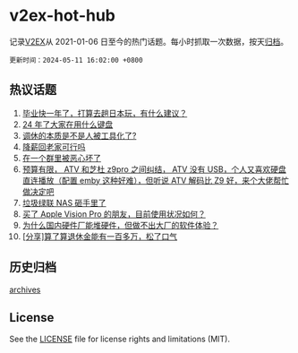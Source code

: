# v2ex-hot-hub

 记录[V2EX](https://www.v2ex.com/)从 2021-01-06 日至今的热门话题。每小时抓取一次数据，按天[归档](archives)。

`更新时间：2024-05-11 16:02:00 +0800`

## 热议话题

1. [毕业快一年了，打算去趟日本玩，有什么建议？](https://www.v2ex.com/t/1039664)
1. [24 年了大家在用什么键盘](https://www.v2ex.com/t/1039527)
1. [调休的本质是不是人被工具化了?](https://www.v2ex.com/t/1039657)
1. [降薪回老家可行吗](https://www.v2ex.com/t/1039521)
1. [在一个群里被恶心坏了](https://www.v2ex.com/t/1039525)
1. [预算有限， ATV 和芝杜 z9pro 之间纠结， ATV 没有 USB，个人又喜欢硬盘直连播放（配置 emby 这种好难），但听说 ATV 解码比 Z9 好，来个大佬帮忙做决定吧](https://www.v2ex.com/t/1039711)
1. [垃圾绿联 NAS 砸手里了](https://www.v2ex.com/t/1039665)
1. [买了 Apple Vision Pro 的朋友，目前使用状况如何？](https://www.v2ex.com/t/1039648)
1. [为什么国内硬件厂能堆硬件，但做不出大厂的软件体验？](https://www.v2ex.com/t/1039722)
1. [[分享]算了算退休金能有一百多万，松了口气](https://www.v2ex.com/t/1039781)

## 历史归档

[archives](archives)

## License

See the [LICENSE](LICENSE) file for license rights and limitations (MIT).
